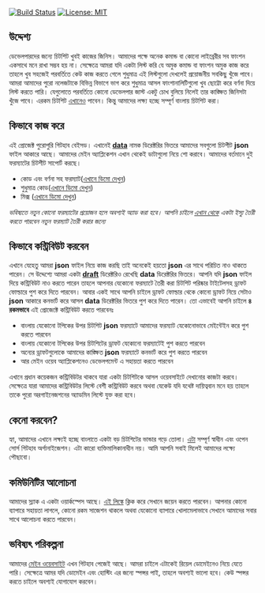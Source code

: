 [![Build Status](https://travis-ci.org/devsonket/devsonket.github.io.svg?branch=develop)](https://travis-ci.org/devsonket/devsonket.github.io) [![License: MIT](https://img.shields.io/badge/License-MIT-yellow.svg)](https://opensource.org/licenses/MIT)
## উদ্দেশ্য
ডেভেলপারদের জন্যে চিটশিট খুবই কাজের জিনিস। আমাদের পক্ষে অনেক কমান্ড বা কোনো লাইব্রেরীর সব ফাংশন একসাথে মনে রাখা সম্ভব হয় না। সেক্ষেত্রে আমরা যদি একটা লিস্ট করি যে অমুক কমান্ড বা ফাংশন অমুক কাজ করে তাহলে খুব সহজেই পরবর্তিতে কেউ কাজ করতে গেলে শুধুমাত্র এই লিস্টগুলো দেখলেই প্রয়োজনীয় সবকিছু খুঁজে পাবে। আমরা আমাদের পুরো নলেজটাকে বিভিন্ন বিভাগে ভাগ করে শুধুমাত্র আসল ফাংশানালিটিগুলো খুব ছোট্টো করে বর্ণনা দিয়ে লিস্ট করতে পারি। যেগুলোতে পরবর্তিতে কোনো ডেভেলপার জাস্ট একটু চোখ বুলিয়ে নিলেই তার কাঙ্ক্ষিত জিনিসটা খুঁজে পাবে। এরকম চিটশিট [এখানেও](https://devhints.io/) পাবেন। কিন্তু আমাদের লক্ষ্য হচ্ছে সম্পূর্ণ বাংলায় চিটশিট করা।

## কিভাবে কাজ করে
এই প্রোজেক্ট পুরোপুরি গিটহাব বেইসড। এখানেই [**data**](https://github.com/devsonket/devsonket.github.io/tree/develop/data) নামক ডিরেক্টরির ভিতরে আমাদের সবগুলো চিটশীট **json** ফাইল আকারে আছে। আমাদের মেইন অ্যাপ্লিকেশন এখান থেকেই ডাটাগুলো নিয়ে শো করাবে। আমাদের বর্তমানে দুই ফরম্যাটের চিটশীট সাপোর্ট করছে।
- কোড এবং বর্ণনা সহ ফরম্যাট([এখানে ডিমো দেখুন](https://github.com/devsonket/devsonket.github.io/blob/develop/data/codendesc.json))
- শুধুমাত্র কোড([এখানে ডিমো দেখুন](https://github.com/devsonket/devsonket.github.io/blob/develop/data/onlycode.json))
- মিক্স ([এখানে ডিমো দেখুন](https://github.com/devsonket/devsonket.github.io/blob/develop/data/mix.json))

*ভবিষ্যতে নতুন কোনো ফরম্যাটের প্রয়োজন হলে অবশ্যই অ্যাড করা হবে। আপনি চাইলে [এখান থেকে](https://github.com/devsonket/devsonket.github.io/issues/new?title=%E0%A6%95%E0%A6%BF%E0%A6%B8%E0%A7%87%E0%A6%B0%20%E0%A6%9C%E0%A6%A8%E0%A7%8D%E0%A6%AF%E0%A7%87%20%E0%A6%AB%E0%A6%B0%E0%A6%AE%E0%A7%8D%E0%A6%AF%E0%A6%BE%E0%A6%9F&body=%E0%A6%AC%E0%A6%BF%E0%A6%B8%E0%A7%8D%E0%A6%A4%E0%A6%BE%E0%A6%B0%E0%A6%BF%E0%A6%A4%20%E0%A6%AC%E0%A6%B2%E0%A7%81%E0%A6%A8&labels=%E0%A6%A8%E0%A6%A4%E0%A7%81%E0%A6%A8%20%E0%A6%AB%E0%A6%B0%E0%A6%AE%E0%A7%8D%E0%A6%AF%E0%A6%BE%E0%A6%9F) একটা ইস্যু তৈরী করতে পারবেন নতুন ফরম্যাট তৈরী করার জন্যে*

## কিভাবে কন্ট্রিবিউট করবেন
এখানে যেহেতু আমরা **json** ফাইল নিয়ে কাজ করছি তাই অনেকেই হয়তো **json** এর সাথে পরিচিত নাও থাকতে পারেন। সে উদ্দেশ্যে আমরা একটা [**draft**](https://github.com/devsonket/devsonket.github.io/tree/develop/data/draft) ডিরেক্টরিও রেখেছি **data** ডিরেক্টরির ভিতরে। আপনি যদি **json** ফাইল দিয়ে কন্ট্রিবিউট নাও করতে পারেন তাহলে আপনার যেকোনো ফরম্যাটে তৈরী করা চিটশিট পরিষ্কার টাইটেলসহ ড্রাফট ফোল্ডারে পুশ করে দিতে পারবেন। আবার একই সাথে আপনি চাইলে ড্রাফট ফোল্ডার থেকে কোনো ড্রাফট নিয়ে সেটাও **json** আকারে কনভার্ট করে আসল **data** ডিরেক্টরির ভিতরে পুশ করে দিতে পারেন। তো এভাবেই আপনি চাইলে **৪ রকমভাবে** এই প্রোজেক্টে কন্ট্রিবিউট করতে পারবেনঃ

- বাংলায় যেকোনো টপিকের উপর চিটশিট **json** ফরম্যাটে আমাদের ফরম্যাট যেকোনোভাবে মেইন্টেইন করে পুশ করতে পারবেন
- বাংলায় যেকোনো টপিকের উপর চিটশিটের ড্রাফট যেকোনো ফরম্যাটেই পুশ করতে পারবেন
- অন্যের ড্রাফটগুলোকে আমাদের কাঙ্ক্ষিত **json** ফরম্যাটে কনভার্ট করে পুশ করতে পারবেন
- আর মেইন ওয়েব অ্যাপ্লিকেশনেও ডেভেলপমেন্ট এ সহায়তা করতে পারবেন

এখানে প্রধান কয়েকজন কন্ট্রিবিউটর থাকবে যারা একটা চিটশিটকে আসল ওয়েবসাইটে দেখানোর কাজটা করবে। সেক্ষেত্রে যারা আমাদের কন্ট্রিবিউটর লিস্টে বেশী কন্ট্রিবিউট করবে অথবা যেকেউ যদি যথেষ্ট দায়িত্ববান মনে হয় তাহলে তাকে পুরো অরগাইনেজশনের অ্যাডমিন লিস্টে যুক্ত করা হবে।

## কেনো করবেন?
হ্যা, আমাদের এখানে লক্ষ্যই হচ্ছে বাংলাতে একটা বড় চিটশিটের ভান্ডার গড়ে তোলা। [এটা](https://github.com/devsonket) সম্পূর্ণ স্বাধীন এবং ওপেন সোর্স গিটহাব অর্গানাইজেশন। এটা কারো ব্যক্তিমালিকানাধীন নয়। আমি আপনি সবাই মিলেই আমাদের লক্ষ্যে পৌছাবো।

## কমিউনিটির আলোচনা
আমাদের স্ল্যাক এ একটা ওয়ার্কস্পেস আছে। [এই লিঙ্কে](https://join.slack.com/t/devsonket/shared_invite/enQtNDgxNDIwNTkyNjQyLWYwN2ZkZGMyOTNhMTM3ZDU4NzE5NDFjY2ExMTM3YWMzNWFhODU4NjJhMDJlNjBlMTBhY2VkZDRjY2E1ZWI3MTc) ক্লিক করে সেখানে জয়েন করতে পারবেন। আপনার কোনো ব্যাপারে সহায়তা লাগলে, কোনো রকম সাজেশন থাকলে অথবা যেকোনো ব্যাপারে খোলামেলাভাবে সেখানে আমাদের সবার সাথে আলোচনা করতে পারবেন। 

## ভবিষ্যৎ পরিকল্পনা
আমাদের [মেইন ওয়েবসাইট](https://devsonket.github.io/) এখন গিটহাব পেজেই আছে। আমরা চাইলে এটাকেই রিয়েল ডোমেইনেও নিয়ে যেতে পারি। সেক্ষেত্রে আমর যদি ডোমেইন এবং হোস্টিং এর জন্যে স্পন্সর পাই, তাহলে অবশ্যই ভালো হবে। কেউ স্পন্সর করতে চাইলে অবশ্যই যোগাযোগ করবেন।   
